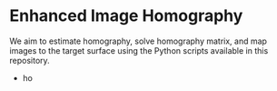 # Enhanced Image Homography

We aim to estimate homography, solve homography matrix, and map images to the target surface using the Python scripts available in this repository.

- ho